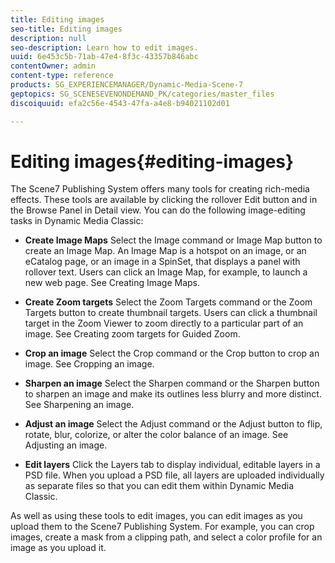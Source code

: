```yaml
---
title: Editing images
seo-title: Editing images
description: null
seo-description: Learn how to edit images.
uuid: 6e453c5b-71ab-47e4-8f3c-43357b846abc
contentOwner: admin
content-type: reference
products: SG_EXPERIENCEMANAGER/Dynamic-Media-Scene-7
geptopics: SG_SCENESEVENONDEMAND_PK/categories/master_files
discoiquuid: efa2c56e-4543-47fa-a4e8-b94021102d01

---
```


# Editing images{#editing-images}

The Scene7 Publishing System offers many tools for creating rich-media effects. These tools are available by clicking the rollover Edit button and in the Browse Panel in Detail view. You can do the following image-editing tasks in Dynamic Media Classic:

* **Create Image Maps**
Select the Image command or Image Map button to create an Image Map. An Image Map is a hotspot on an image, or an eCatalog page, or an image in a SpinSet, that displays a panel with rollover text. Users can click an Image Map, for example, to launch a new web page. See Creating Image Maps.

* **Create Zoom targets**
Select the Zoom Targets command or the Zoom Targets button to create thumbnail targets. Users can click a thumbnail target in the Zoom Viewer to zoom directly to a particular part of an image. See Creating zoom targets for Guided Zoom.

* **Crop an image**
Select the Crop command or the Crop button to crop an image. See Cropping an image.

* **Sharpen an image**
Select the Sharpen command or the Sharpen button to sharpen an image and make its outlines less blurry and more distinct. See Sharpening an image.

* **Adjust an image**
Select the Adjust command or the Adjust button to flip, rotate, blur, colorize, or alter the color balance of an image. See Adjusting an image.

* **Edit layers**
Click the Layers tab to display individual, editable layers in a PSD file. When you upload a PSD file, all layers are uploaded individually as separate files so that you can edit them within Dynamic Media Classic.

As well as using these tools to edit images, you can edit images as you upload them to the Scene7 Publishing System. For example, you can crop images, create a mask from a clipping path, and select a color profile for an image as you upload it.
